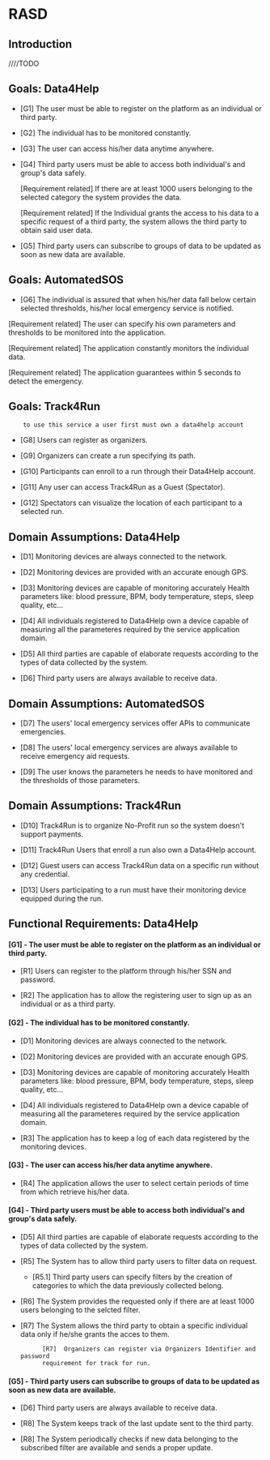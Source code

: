 # RASD

## Introduction

////TODO

## Goals: Data4Help

* [G1]  The user must be able to register on the platform as an individual or third party.

* [G2]  The individual has to be monitored constantly.

* [G3]  The user can access his/her data anytime anywhere.

* [G4]  Third party users must be able to access both individual's and group's data safely.

  [Requirement related]  If there are at least 1000 users belonging to the selected category the system provides the data.
  
  [Requirement related]  If the Individual grants the access to his data to a specific request of a third party, the system allows the third party to obtain said user data.

* [G5]  Third party users can subscribe to groups of data to be updated as soon as new data are available.

## Goals: AutomatedSOS

* [G6] The individual is assured that when his/her data fall below certain selected thresholds, his/her local emergency service is notified.

 [Requirement related]  The user can specify his own parameters and thresholds to be monitored into the application.

 [Requirement related]  The application constantly monitors the individual data.

 [Requirement related]  The application guarantees within 5 seconds to detect the emergency.


## Goals: Track4Run
        to use this service a user first must own a data4help account

* [G8]  Users can register as organizers.

* [G9]  Organizers can create a run specifying its path.

* [G10]  Participants can enroll to a run through their Data4Help account.

* [G11]  Any user can access Track4Run as a Guest (Spectator).

* [G12]  Spectators can visualize the location of each participant to a selected run.


## Domain Assumptions: Data4Help

* [D1]  Monitoring devices are always connected to the network.

* [D2]  Monitoring devices are provided with an accurate enough GPS.

* [D3]  Monitoring devices are capable of monitoring accurately Health parameters like: blood pressure, BPM, body temperature, steps, sleep quality, etc...

* [D4]  All individuals registered to Data4Help own a device capable of measuring all the parameteres required by the service application domain.

* [D5]  All third parties are capable of elaborate requests according to the types of data collected by the system.

* [D6]  Third party users are always available to receive data.

## Domain Assumptions: AutomatedSOS

* [D7]  The users' local emergency services offer APIs to communicate emergencies.

* [D8]  The users' local emergency services are always available to receive emergency aid requests.

* [D9]  The user knows the parameters he needs to have monitored and the thresholds of those parameters.


## Domain Assumptions: Track4Run

* [D10]  Track4Run is to organize No-Profit run so the system doesn't support payments.

* [D11]  Track4Run Users that enroll a run also own a Data4Help account.

* [D12]  Guest users can access Track4Run data on a specific run without any credential.

* [D13]  Users participating to a run must have their monitoring device equipped during the run.

## Functional Requirements: Data4Help

#### [G1] - The user must be able to register on the platform as an individual or third party.

* [R1]  Users can register to the platform through his/her SSN and password.

* [R2]  The application has to allow the registering user to sign up as an individual or as a third party.


#### [G2] - The individual has to be monitored constantly.

* [D1]  Monitoring devices are always connected to the network.

* [D2]  Monitoring devices are provided with an accurate enough GPS.

* [D3]  Monitoring devices are capable of monitoring accurately Health parameters like: blood pressure, BPM, body temperature, steps, sleep quality, etc...

* [D4]  All individuals registered to Data4Help own a device capable of measuring all the parameteres required by the service application domain.

* [R3]  The application has to keep a log of each data registered by the monitoring devices.
  

#### [G3] - The user can access his/her data anytime anywhere.

* [R4]  The application allows the user to select certain periods of time from which retrieve his/her data.  


#### [G4] - Third party users must be able to access both individual's and group's data safely.

* [D5]  All third parties are capable of elaborate requests according to the types of data collected by the system.

* [R5]  The System has to allow third party users to filter data on request.
    - [R5.1]  Third party users can specify filters by the creation of categories to which the data previously collected belong.
    
* [R6]  The System provides the requested only if there are at least 1000 users belonging to the selcted filter.

* [R7]  The System allows the third party to obtain a specific individual data only if he/she grants the acces to them.
    
            [R7]  Organizers can register via Organizers Identifier and password
            requirement for track for run.     
            
#### [G5] - Third party users can subscribe to groups of data to be updated as soon as new data are available.

* [D6]  Third party users are always available to receive data.

* [R8]  The System keeps track of the last update sent to the third party.

* [R8]  The System periodically checks if new data belonging to the subscribed filter are available and sends a proper update.
